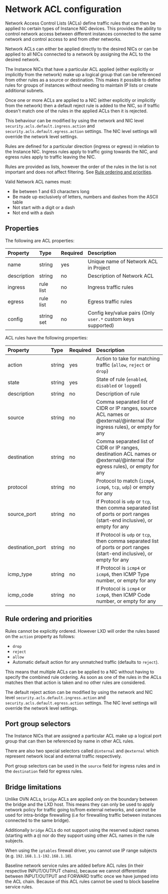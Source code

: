 # Network ACL configuration

Network Access Control Lists (ACLs) define traffic rules that can then be applied to certain types of Instance NIC devices.
This provides the ability to control network access between different instances connected to the same network and
control access to and from other networks.

Network ACLs can either be applied directly to the desired NICs or can be applied to all NICs connected to a
network by assigning the ACL to the desired network.

The Instance NICs that have a particular ACL applied (either explicitly or implicitly from the network) make up a
logical group that can be referenced from other rules as a source or destination. This makes it possible to define
rules for groups of instances without needing to maintain IP lists or create additional subnets.

Once one or more ACLs are applied to a NIC (either explicitly or implicitly from the network) then a default reject
rule is added to the NIC, so if traffic doesn't match one of the rules in the applied ACLs then it is rejected.

This behaviour can be modified by using the network and NIC level `security.acls.default.ingress.action` and
`security.acls.default.egress.action` settings. The NIC level settings will override the network level settings.

Rules are defined for a particular direction (ingress or egress) in relation to the Instance NIC.
Ingress rules apply to traffic going towards the NIC, and egress rules apply to traffic leaving the NIC.

Rules are provided as lists, however the order of the rules in the list is not important and does not affect
filtering. See [Rule ordering and priorities](#rule-ordering-and-priorities).

Valid Network ACL names must:

- Be between 1 and 63 characters long
- Be made up exclusively of letters, numbers and dashes from the ASCII table
- Not start with a digit or a dash
- Not end with a dash

## Properties
The following are ACL properties:


Property         | Type       | Required | Description
:--              | :--        | :--      | :--
name             | string     | yes      | Unique name of Network ACL in Project
description      | string     | no       | Description of Network ACL
ingress          | rule list  | no       | Ingress traffic rules
egress           | rule list  | no       | Egress traffic rules
config           | string set | no       | Config key/value pairs (Only `user.*` custom keys supported)

ACL rules have the following properties:

Property          | Type       | Required | Description
:--               | :--        | :--      | :--
action            | string     | yes      | Action to take for matching traffic (`allow`, `reject` or `drop`)
state             | string     | yes      | State of rule (`enabled`, `disabled` or `logged`)
description       | string     | no       | Description of rule
source            | string     | no       | Comma separated list of CIDR or IP ranges, source ACL names or @external/@internal (for ingress rules), or empty for any
destination       | string     | no       | Comma separated list of CIDR or IP ranges, destination ACL names or @external/@internal (for egress rules), or empty for any
protocol          | string     | no       | Protocol to match (`icmp4`, `icmp6`, `tcp`, `udp`) or empty for any
source\_port      | string     | no       | If Protocol is `udp` or `tcp`, then comma separated list of ports or port ranges (start-end inclusive), or empty for any
destination\_port | string     | no       | If Protocol is `udp` or `tcp`, then comma separated list of ports or port ranges (start-end inclusive), or empty for any
icmp\_type        | string     | no       | If Protocol is `icmp4` or `icmp6`, then ICMP Type number, or empty for any
icmp\_code        | string     | no       | If Protocol is `icmp4` or `icmp6`, then ICMP Code number, or empty for any

## Rule ordering and priorities

Rules cannot be explicitly ordered. However LXD will order the rules based on the `action` property as follows:

 - `drop`
 - `reject`
 - `allow`
 - Automatic default action for any unmatched traffic (defaults to `reject`).

This means that multiple ACLs can be applied to a NIC without having to specify the combined rule ordering.
As soon as one of the rules in the ACLs matches then that action is taken and no other rules are considered.

The default reject action can be modified by using the network and NIC level `security.acls.default.ingress.action`
and `security.acls.default.egress.action` settings. The NIC level settings will override the network level settings.

## Port group selectors

The Instance NICs that are assigned a particular ACL make up a logical port group that can then be referenced by
name in other ACL rules.

There are also two special selectors called `@internal` and `@external` which represent network local and external
traffic respectively.

Port group selectors can be used in the `source` field for ingress rules and in the `destination` field for egress rules.

## Bridge limitations

Unlike OVN ACLs, `bridge` ACLs are applied *only* on the boundary between the bridge and the LXD host.
This means they can only be used to apply network policy for traffic going to/from external networks, and cannot be
used for intra-bridge firewalling (i.e for firewalling traffic between instances connected to the same bridge).

Additionally `bridge` ACLs do not support using the reserved subject names (starting with a `@`) nor do they
support using other ACL names in the rule subjects.

When using the `iptables` firewall driver, you cannot use IP range subjects (e.g. `192.168.1.1-192.168.1.10`).

Baseline network service rules are added before ACL rules (in their respective INPUT/OUTPUT chains), because we
cannot differentiate between INPUT/OUTPUT and FORWARD traffic once we have jumped into the ACL chain. Because of
this ACL rules cannot be used to block baseline service rules.
